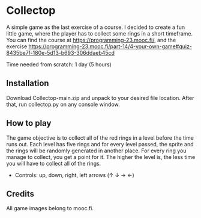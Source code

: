 # Collectop

A simple game as the last exercise of a course. I decided to create a fun little game, where the player has to collect some rings in a short timeframe. You can find the course at https://programming-23.mooc.fi/, and the exercise https://programming-23.mooc.fi/part-14/4-your-own-game#quiz-8435be7f-180e-5d13-b693-306ddaeb45cd

Time needed from scratch: 1 day (5 hours)

## Installation

Download Collectop-main.zip and unpack to your desired file location. After that, run collectop.py on any console window.

## How to play

The game objective is to collect all of the red rings in a level before the time runs out. Each level has five rings and for every level passed, the sprite and the rings will be randomly generated in another place. For every ring you manage to collect, you get a point for it. The higher the level is, the less time you will have to collect all of the rings.

- Controls: up, down, right, left arrows (↑ ↓ → ←)



## Credits

All game images belong to mooc.fi.
